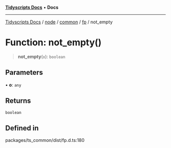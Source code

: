 [**Tidyscripts Docs**](../../../../../../../README.md) • **Docs**

***

[Tidyscripts Docs](../../../../../../../globals.md) / [node](../../../../../README.md) / [common](../../../README.md) / [fp](../README.md) / not\_empty

# Function: not\_empty()

> **not\_empty**(`o`): `boolean`

## Parameters

• **o**: `any`

## Returns

`boolean`

## Defined in

packages/ts\_common/dist/fp.d.ts:180
